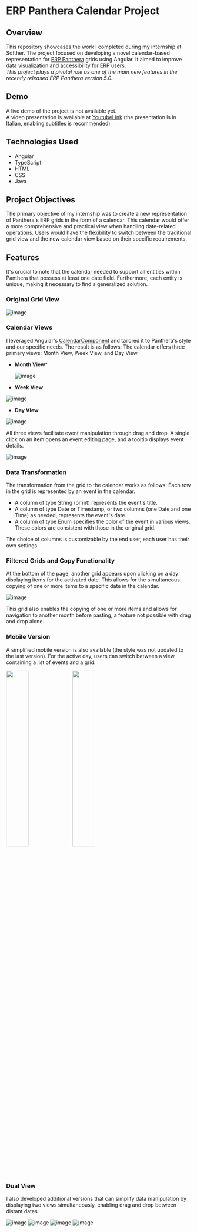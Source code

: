# ERP Panthera Calendar Project

## Overview
This repository showcases the work I completed during my internship at Softher. The project focused on developing a novel calendar-based representation for [ERP Panthera](https://www.panthera.it/) grids using Angular. It aimed to improve data visualization and accessibility for ERP users.  
*This project plays a pivotal role as one of the main new features in the recently released ERP Panthera version 5.0.*

## Demo
A live demo of the project is not available yet.  
A video presentation is available at [YoutubeLink](https://youtu.be/Eeg9MdwbNN0?si=s1XmghBszQeP90mr&t=3630) (the presentation is in Italian, enabling subtitles is recommended)
## Technologies Used
- Angular
- TypeScript
- HTML
- CSS
- Java

## Project Objectives
The primary objective of my internship was to create a new representation of Panthera's ERP grids in the form of a calendar. This calendar would offer a more comprehensive and practical view when handling date-related operations. Users would have the flexibility to switch between the traditional grid view and the new calendar view based on their specific requirements.

## Features
It's crucial to note that the calendar needed to support all entities within Panthera that possess at least one date field. Furthermore, each entity is unique, making it necessary to find a generalized solution.

### Original Grid View

![image](https://github.com/medtaher123/ERP-Panthera-Calendar-Project/assets/56443200/7ab8f586-c50c-4584-8105-95ec027552c0)


### Calendar Views
I leveraged Angular's [CalendarComponent](https://mattlewis-github.com/angular-calendar/#/kitchen-sink) and tailored it to Panthera's style and our specific needs. The result is as follows: The calendar offers three primary views: Month View, Week View, and Day View.

- **Month View***

  ![image](https://github.com/medtaher123/ERP-Panthera-Calendar-Project/assets/56443200/1d2df965-a54e-4d9c-9c0a-4c7391dba055)


- **Week View**

![image](https://github.com/medtaher123/ERP-Panthera-Calendar-Project/assets/56443200/a7214ba0-1013-4303-a938-b322fb7974c3)


- **Day View**

![image](https://github.com/medtaher123/ERP-Panthera-Calendar-Project/assets/56443200/2ca82e72-f08e-4025-8905-71c91cba3f64)




All three views facilitate event manipulation through drag and drop. A single click on an item opens an event editing page, and a tooltip displays event details.

![image](https://github.com/medtaher123/ERP-Panthera-Calendar-Project/assets/56443200/cf53a1d2-cc4a-4595-93ca-1dbde05ac9d8)


### Data Transformation
The transformation from the grid to the calendar works as follows: Each row in the grid is represented by an event in the calendar.
- A column of type String (or int) represents the event's title.
- A column of type Date or Timestamp, or two columns (one Date and one Time) as needed, represents the event's date.
- A column of type Enum specifies the color of the event in various views. These colors are consistent with those in the original grid. 

The choice of columns is customizable by the end user, each user has their own settings.


### Filtered Grids and Copy Functionality
At the bottom of the page, another grid appears upon clicking on a day displaying items for the activated date. This allows for the simultaneous copying of one or more items to a specific date in the calendar.

![image](https://github.com/medtaher123/ERP-Panthera-Calendar-Project/assets/56443200/362e868f-eec8-473f-a23d-fd16efeb76ce)


This grid also enables the copying of one or more items and allows for navigation to another month before pasting, a feature not possible with drag and drop alone.  

### Mobile Version
A simplified mobile version is also available (the style was not updated to the last version). For the active day, users can switch between a view containing a list of events and a grid.

  <img src="https://github.com/medtaher123/ERP-Panthera-Calendar-Project/assets/56443200/b23e8f13-6a04-4db0-aad6-1da2c40bb4be" width="35%"/>
  <img src="https://github.com/medtaher123/ERP-Panthera-Calendar-Project/assets/56443200/452254c5-33db-47bf-a123-3ae81e5e5ad8)" width="35%" /> 



### Dual View
I also developed additional versions that can simplify data manipulation by displaying two views simultaneously, enabling drag and drop between distant dates.

![image](https://github.com/medtaher123/ERP-Panthera-Calendar-Project/assets/56443200/de44c30d-e1da-48a4-9c67-5f6d4debfae4)
![image](https://github.com/medtaher123/ERP-Panthera-Calendar-Project/assets/56443200/c3b5603c-2066-4505-887f-ab8960fb457d)
![image](https://github.com/medtaher123/ERP-Panthera-Calendar-Project/assets/56443200/184f8a0a-3344-4552-9c43-c89bdeb632ec)
![image](https://github.com/medtaher123/ERP-Panthera-Calendar-Project/assets/56443200/cec4f1df-bcfe-43fb-a087-19be687f5666)



